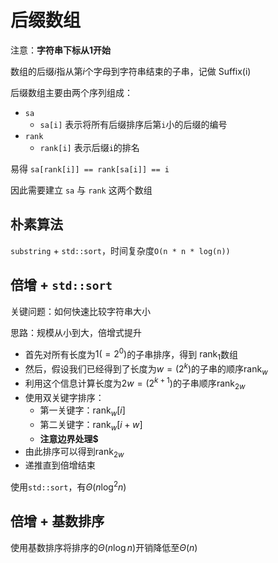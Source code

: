 # 后缀数组

注意：**字符串下标从1开始**

数组的后缀$i$指从第$i$个字母到字符串结束的子串，记做 $\text{Suffix(i)}$

后缀数组主要由两个序列组成：

- `sa`
  - `sa[i]` 表示将所有后缀排序后第`i`小的后缀的编号
- `rank`
  - `rank[i]` 表示后缀`i`的排名

易得 `sa[rank[i]] == rank[sa[i]] == i`

因此需要建立 `sa` 与 `rank` 这两个数组

## 朴素算法

`substring` + `std::sort`，时间复杂度`O(n * n * log(n))`

## 倍增 + `std::sort`

关键问题：如何快速比较字符串大小

思路：规模从小到大，倍增式提升

- 首先对所有长度为$1(=2^0)$的子串排序，得到 $\text{rank}_{1}$数组
- 然后，假设我们已经得到了长度为$w=(2^k)$的子串的顺序$\text{rank}_{w}$
- 利用这个信息计算长度为$2w=(2^{k+1})$的子串顺序$\text{rank}_{2w}$
- 使用双关键字排序：
  - 第一关键字：$\text{rank}_{w}[i]$
  - 第二关键字：$\text{rank}_{w}[i+w]$
  - **注意边界处理$**
- 由此排序可以得到$\text{rank}_{2w}$
- 递推直到倍增结束
  
使用`std::sort`，有$\Theta(n\log^2n)$

## 倍增 + 基数排序

使用基数排序将排序的$\Theta(n\log n)$开销降低至$\Theta(n)$
